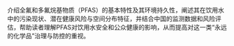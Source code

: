 介绍全氟和多氟烷基物质（PFAS）的基本特性及其环境持久性，阐述其在饮用水中的污染现状、潜在健康风险与空间分布特征，并结合中国的监测数据和风险评估，帮助读者理解PFAS对饮用水安全和公众健康的影响，从而提高对这一类“永远的化学品”治理与防控的重视。